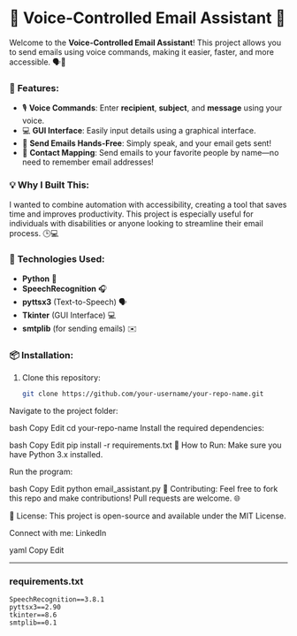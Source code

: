# 🎤 **Voice-Controlled Email Assistant** 📧

Welcome to the **Voice-Controlled Email Assistant**! This project allows you to send emails using voice commands, making it easier, faster, and more accessible. 🗣️🚀

### 🔑 **Features:**
- 🎙️ **Voice Commands**: Enter **recipient**, **subject**, and **message** using your voice.
- 💻 **GUI Interface**: Easily input details using a graphical interface.
- 📧 **Send Emails Hands-Free**: Simply speak, and your email gets sent!
- 🎯 **Contact Mapping**: Send emails to your favorite people by name—no need to remember email addresses!

### 💡 **Why I Built This:**
I wanted to combine automation with accessibility, creating a tool that saves time and improves productivity. This project is especially useful for individuals with disabilities or anyone looking to streamline their email process. 🕒💻

### 🔧 **Technologies Used:**
- **Python** 🐍
- **SpeechRecognition** 🎧
- **pyttsx3** (Text-to-Speech) 🗣️
- **Tkinter** (GUI Interface) 💻
- **smtplib** (for sending emails) ✉️

### 📦 **Installation:**
1. Clone this repository:
   ```bash
   git clone https://github.com/your-username/your-repo-name.git
Navigate to the project folder:

bash
Copy
Edit
cd your-repo-name
Install the required dependencies:

bash
Copy
Edit
pip install -r requirements.txt
🚀 How to Run:
Make sure you have Python 3.x installed.

Run the program:

bash
Copy
Edit
python email_assistant.py
👥 Contributing:
Feel free to fork this repo and make contributions! Pull requests are welcome. 🌐

📜 License:
This project is open-source and available under the MIT License.

Connect with me:
LinkedIn

yaml
Copy
Edit

---

### **requirements.txt**

```text
SpeechRecognition==3.8.1
pyttsx3==2.90
tkinter==8.6
smtplib==0.1
